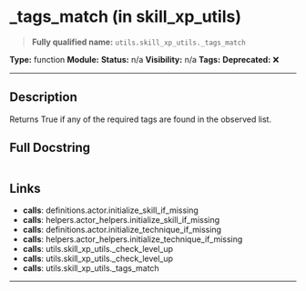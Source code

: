 # _tags_match (in skill_xp_utils)
> **Fully qualified name:** `utils.skill_xp_utils._tags_match`

**Type:** function
**Module:** 
**Status:** n/a
**Visibility:** n/a
**Tags:** 
**Deprecated:** ❌

---

## Description
Returns True if any of the required tags are found in the observed list.

## Full Docstring
```

```

## Links
- **calls**: definitions.actor.initialize_skill_if_missing
- **calls**: helpers.actor_helpers.initialize_skill_if_missing
- **calls**: definitions.actor.initialize_technique_if_missing
- **calls**: helpers.actor_helpers.initialize_technique_if_missing
- **calls**: utils.skill_xp_utils._check_level_up
- **calls**: utils.skill_xp_utils._check_level_up
- **calls**: utils.skill_xp_utils._tags_match


---

